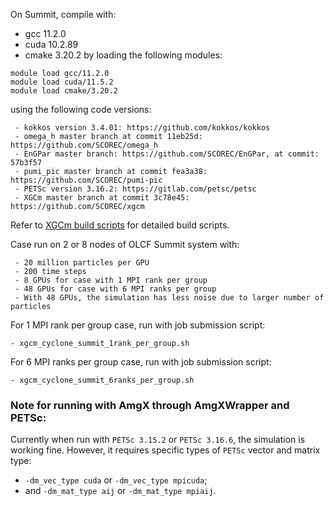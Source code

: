 On Summit, compile with:
 - gcc 11.2.0
 - cuda 10.2.89
 - cmake 3.20.2
by loading the following modules:
```
module load gcc/11.2.0
module load cuda/11.5.2
module load cmake/3.20.2
```
using the following code versions:
```
 - kokkos version 3.4.01: https://github.com/kokkos/kokkos
 - omega_h master branch at commit 11eb25d: https://github.com/SCOREC/omega_h
 - EnGPar master branch: https://github.com/SCOREC/EnGPar, at commit: 57b3f57
 - pumi_pic master branch at commit fea3a38: https://github.com/SCOREC/pumi-pic
 - PETSc version 3.16.2: https://gitlab.com/petsc/petsc
 - XGCm master branch at commit 3c78e45: https://github.com/SCOREC/xgcm 
```
Refer to [XGCm build scripts](https://github.com/zhangchonglin/XGCm_build_scripts/tree/main/Summit_gcc11.2.0_cuda11.5.2) for detailed build scripts.

Case run on 2 or 8 nodes of OLCF Summit system with:
```
 - 20 million particles per GPU
 - 200 time steps
 - 8 GPUs for case with 1 MPI rank per group
 - 48 GPUs for case with 6 MPI ranks per group
 - With 48 GPUs, the simulation has less noise due to larger number of particles
```
For 1 MPI rank per group case, run with job submission script:
```
- xgcm_cyclone_summit_1rank_per_group.sh
```

For 6 MPI ranks per group case, run with job submission script:
```
- xgcm_cyclone_summit_6ranks_per_group.sh
```

### Note for running with AmgX through AmgXWrapper and PETSc:
Currently when run with `PETSc 3.15.2` or `PETSc 3.16.6`, the simulation is
 working fine. However, it requires specific types of `PETSc` vector and matrix type:
  - `-dm_vec_type cuda` or `-dm_vec_type mpicuda`;
  - and `-dm_mat_type aij` or `-dm_mat_type mpiaij`.
